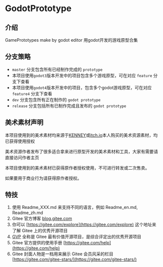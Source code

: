 # GodotPrototype

## 介绍
GamePrototypes make by godot editor 
用godot开发的游戏原型合集

## 分支策略

- `master` 分支包含所有已经制作完成的 `prototype`
- 本项目使用`godot3`版本开发中的项目包含多个游戏原型，可在对应 `feature` 分支下查看
- 本项目使用`godot4`版本开发中的项目，包含多个godot游戏原型，可在对应 `feature4` 分支下查看
- `dev` 分支包含所有正在制作的 `godot prototype`
- `release` 分支包括所有已制作完成且发布的 `godot prototype`

## 美术素材声明

本项目使用到的美术素材均来源于[KENNEY](https://www.kenney.nl/)或[itch.io](https://itch.io/)本人购买的美术资源素材，均已获得使用授权

美术资源作者发布了很多适合拿来进行原型开发的美术素材和工具，大家有需要请直接访问作者主页

本项目使用到的美术素材已获得原作者授权使用，不可进行转发或二次售卖。

如果要用于商业行为请获得原作者授权。

## 特技

1.  使用 Readme\_XXX.md 来支持不同的语言，例如 Readme\_en.md, Readme\_zh.md
2.  Gitee 官方博客 [blog.gitee.com](https://blog.gitee.com)
3.  你可以 [https://gitee.com/explore](https://gitee.com/explore) 这个地址来了解 Gitee 上的优秀开源项目
4.  [GVP](https://gitee.com/gvp) 全称是 Gitee 最有价值开源项目，是综合评定出的优秀开源项目
5.  Gitee 官方提供的使用手册 [https://gitee.com/help](https://gitee.com/help)
6.  Gitee 封面人物是一档用来展示 Gitee 会员风采的栏目 [https://gitee.com/gitee-stars/](https://gitee.com/gitee-stars/)
